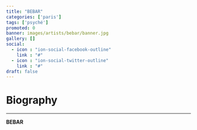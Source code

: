 ```yaml
---
title: "BEBAR"
categories: ['paris']
tags: ['psyché']
promoted: 0
banner: images/artists/bebar/banner.jpg
gallery: []
social:
  - icon : "ion-social-facebook-outline"
    link : "#"
  - icon : "ion-social-twitter-outline"
    link : "#"
draft: false
---
```


# Biography
---

**BEBAR**